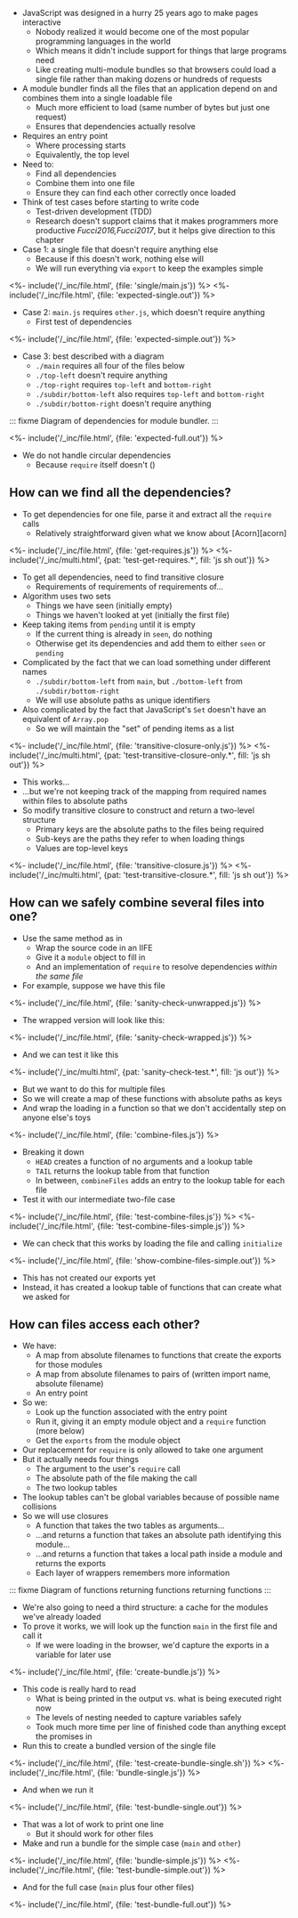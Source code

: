 ---
---

-   JavaScript was designed in a hurry 25 years ago to make pages interactive
    -   Nobody realized it would become one of the most popular programming languages in the world
    -   Which means it didn't include support for things that large programs need
    -   Like creating multi-module bundles so that browsers could load a single file
        rather than making dozens or hundreds of requests
-   A <g key="module_bundler">module bundler</g> finds all the files that an application depend on
    and combines them into a single loadable file
    -   Much more efficient to load (same number of bytes but just one request)
    -   Ensures that dependencies actually resolve
-   Requires an <g key="entry_point">entry point</g>
    -   Where processing starts
    -   Equivalently, the top level
-   Need to:
    -   Find all dependencies
    -   Combine them into one file
    -   Ensure they can find each other correctly once loaded
-   Think of test cases before starting to write code
    -   <g key="tdd">Test-driven development</g> (TDD)
    -   Research doesn't support claims that it makes programmers more productive <cite>Fucci2016,Fucci2017</cite>,
        but it helps give direction to this chapter
-   Case 1: a single file that doesn't require anything else
    -   Because if this doesn't work, nothing else will
    -   We will run everything via `export` to keep the examples simple

<%- include('/_inc/file.html', {file: 'single/main.js'}) %>
<%- include('/_inc/file.html', {file: 'expected-single.out'}) %>

-   Case 2: `main.js` requires `other.js`, which doesn't require anything
    -   First test of dependencies

<%- include('/_inc/file.html', {file: 'expected-simple.out'}) %>

-   Case 3: best described with a diagram
    -   `./main` requires all four of the files below
    -   `./top-left` doesn't require anything
    -   `./top-right` requires `top-left` and `bottom-right`
    -   `./subdir/bottom-left` also requires `top-left` and `bottom-right`
    -   `./subdir/bottom-right` doesn't require anything

::: fixme
Diagram of dependencies for module bundler.
:::

<%- include('/_inc/file.html', {file: 'expected-full.out'}) %>

-   We do not handle <g key="circular_dependency">circular dependencies</g>
    -   Because `require` itself doesn't (<xref key="module-loader"></xref>)

## How can we find all the dependencies?

-   To get dependencies for one file, parse it and extract all the `require` calls
    -   Relatively straightforward given what we know about [Acorn][acorn]

<%- include('/_inc/file.html', {file: 'get-requires.js'}) %>
<%- include('/_inc/multi.html', {pat: 'test-get-requires.*', fill: 'js sh out'}) %>

-   To get all dependencies, need to find <g key="transitive_closure">transitive closure</g>
    -   Requirements of requirements of requirements of…
-   Algorithm uses two sets
    -   Things we have seen (initially empty)
    -   Things we haven't looked at yet (initially the first file)
-   Keep taking items from `pending` until it is empty
    -   If the current thing is already in `seen`, do nothing
    -   Otherwise get its dependencies and add them to either `seen` or `pending`
-   Complicated by the fact that we can load something under different names
    -   `./subdir/bottom-left` from `main`, but `./bottom-left` from `./subdir/bottom-right`
    -   We will use <g key="absolute_path">absolute paths</g> as unique identifiers
-   Also complicated by the fact that JavaScript's `Set` doesn't have an equivalent of `Array.pop`
    -   So we will maintain the "set" of pending items as a list

<%- include('/_inc/file.html', {file: 'transitive-closure-only.js'}) %>
<%- include('/_inc/multi.html', {pat: 'test-transitive-closure-only.*', fill: 'js sh out'}) %>

-   This works…
-   …but we're not keeping track of the mapping from required names within files to absolute paths
-   So modify transitive closure to construct and return a two-level structure
    -   Primary keys are the absolute paths to the files being required
    -   Sub-keys are the paths they refer to when loading things
    -   Values are top-level keys

<%- include('/_inc/file.html', {file: 'transitive-closure.js'}) %>
<%- include('/_inc/multi.html', {pat: 'test-transitive-closure.*', fill: 'js sh out'}) %>

## How can we safely combine several files into one?

-   Use the same method as in <xref key="module-loader"></xref>
    -   Wrap the source code in an <g key="iife">IIFE</g>
    -   Give it a `module` object to fill in
    -   And an implementation of `require` to resolve dependencies *within the same file*
-   For example, suppose we have this file

<%- include('/_inc/file.html', {file: 'sanity-check-unwrapped.js'}) %>

-   The wrapped version will look like this:

<%- include('/_inc/file.html', {file: 'sanity-check-wrapped.js'}) %>

-   And we can test it like this

<%- include('/_inc/multi.html', {pat: 'sanity-check-test.*', fill: 'js out'}) %>

-   But we want to do this for multiple files
-   So we will create a map of these functions with absolute paths as keys
-   And wrap the loading in a function so that we don't accidentally step on anyone else's toys

<%- include('/_inc/file.html', {file: 'combine-files.js'}) %>

-   Breaking it down
    -   `HEAD` creates a function of no arguments and a lookup table
    -   `TAIL` returns the lookup table from that function
    -   In between, `combineFiles` adds an entry to the lookup table for each file
-   Test it with our intermediate two-file case

<%- include('/_inc/file.html', {file: 'test-combine-files.js'}) %>
<%- include('/_inc/file.html', {file: 'test-combine-files-simple.js'}) %>

-   We can check that this works by loading the file and calling `initialize`

<%- include('/_inc/file.html', {file: 'show-combine-files-simple.out'}) %>

-   This has not created our exports yet
-   Instead, it has created a lookup table of functions that can create what we asked for

## How can files access each other?

-   We have:
    -   A map from absolute filenames to functions that create the exports for those modules
    -   A map from absolute filenames to pairs of (written import name, absolute filename)
    -   An entry point
-   So we:
    -   Look up the function associated with the entry point
    -   Run it, giving it an empty module object and a `require` function (more below)
    -   Get the `exports` from the module object
-   Our replacement for `require` is only allowed to take one argument
-   But it actually needs four things
    -   The argument to the user's `require` call
    -   The absolute path of the file making the call
    -   The two lookup tables
-   The lookup tables can't be global variables because of possible name collisions
-   So we will use <g key="closure">closures</g>
    -   A function that takes the two tables as arguments…
    -   …and returns a function that takes an absolute path identifying this module…
    -   …and returns a function that takes a local path inside a module and returns the exports
    -   Each layer of wrappers remembers more information

::: fixme
Diagram of functions returning functions returning functions
:::

-   We're also going to need a third structure: a cache for the modules we've already loaded
-   To prove it works, we will look up the function `main` in the first file and call it
    -   If we were loading in the browser, we'd capture the exports in a variable for later use

<%- include('/_inc/file.html', {file: 'create-bundle.js'}) %>

-   This code is really hard to read
    -   What is being printed in the output vs. what is being executed right now
    -   The levels of nesting needed to capture variables safely
    -   Took much more time per line of finished code than anything except the promises in <xref key="promises"></xref>
-   Run this to create a bundled version of the single file

<%- include('/_inc/file.html', {file: 'test-create-bundle-single.sh'}) %>
<%- include('/_inc/file.html', {file: 'bundle-single.js'}) %>

-   And when we run it

<%- include('/_inc/file.html', {file: 'test-bundle-single.out'}) %>

-   That was a lot of work to print one line
    -   But it should work for other files
-   Make and run a bundle for the simple case (`main` and `other`)

<%- include('/_inc/file.html', {file: 'bundle-simple.js'}) %>
<%- include('/_inc/file.html', {file: 'test-bundle-simple.out'}) %>

-   And for the full case (`main` plus four other files)

<%- include('/_inc/file.html', {file: 'test-bundle-full.out'}) %>
